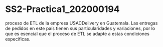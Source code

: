 # SS2-Practica1_202000194
proceso de ETL de la empresa USACDelivery en Guatemala. Las entregas de pedidos en este país tienen sus particularidades y variaciones, por lo que es esencial que el proceso de ETL se adapte a estas condiciones específicas.
